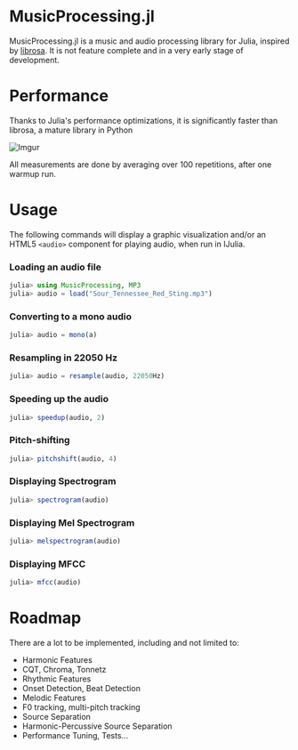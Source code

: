 # MusicProcessing.jl

<!--[![Build Status](https://travis-ci.org/jongwook/MusicProcessing.jl.svg?branch=master)](https://travis-ci.org/jongwook/MusicProcessing.jl)-->

MusicProcessing.jl is a music and audio processing library for Julia, inspired by [librosa](github.com/librosa/librosa). It is not feature complete and in a very early stage of development.

# Performance

Thanks to Julia's performance optimizations, it is significantly faster than librosa, a mature library in Python

![Imgur](http://i.imgur.com/YHoALHr.png)

All measurements are done by averaging over 100 repetitions, after one warmup run.

# Usage

The following commands will display a graphic visualization and/or an HTML5 `<audio>` component for playing audio, when run in IJulia.

### Loading an audio file

```julia
julia> using MusicProcessing, MP3
julia> audio = load("Sour_Tennessee_Red_Sting.mp3")
```

### Converting to a mono audio

```julia
julia> audio = mono(a)
```

### Resampling in 22050 Hz

```julia
julia> audio = resample(audio, 22050Hz)
```

### Speeding up the audio

```julia
julia> speedup(audio, 2)
```

### Pitch-shifting

```julia
julia> pitchshift(audio, 4)
```

### Displaying Spectrogram

```julia
julia> spectrogram(audio)
```

### Displaying Mel Spectrogram

```julia
julia> melspectrogram(audio)
```

### Displaying MFCC

```julia
julia> mfcc(audio)
```

# Roadmap

There are a lot to be implemented, including and not limited to:

* Harmonic Features
 * CQT, Chroma, Tonnetz
* Rhythmic Features
 * Onset Detection, Beat Detection
* Melodic Features
 * F0 tracking, multi-pitch tracking
* Source Separation
 * Harmonic-Percussive Source Separation
* Performance Tuning, Tests...
